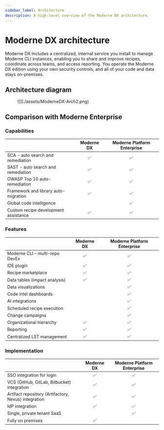 ```yaml
---
sidebar_label: Architecture
description: A high-level overview of the Moderne DX architecture.
---
```


# Moderne DX architecture

Moderne DX includes a centralized, internal service you install to manage Moderne CLI instances, enabling you to share and improve recipes, coordinate across teams, and access reporting. You operate the Moderne DX edition using your own security controls, and all of your code and data stays on-premises.

## Architecture diagram

<figure>
  ![](./assets/ModerneDX-Arch2.png)
  <figcaption></figcaption>
</figure>

## Comparison with Moderne Enterprise

### Capabilities

|                                      |      Moderne DX      | Moderne Platform Enterprise |
| ------------------------------------ | :------------------: | :-------------------------: |
| SCA - auto search and remediation    | :white_check_mark: |     :white_check_mark:    |
| SAST - auto search and remediation   | :white_check_mark: |     :white_check_mark:    |
| OWASP Top 10 auto-remediation        | :white_check_mark: |     :white_check_mark:    |
| Framework and library auto-migration | :white_check_mark: |     :white_check_mark:    |
| Global code intelligence             |                      |     :white_check_mark:    |
| Custom recipe development assistance | :white_check_mark: |     :white_check_mark:    |

### Features

|                                |      Moderne DX      | Moderne Platform Enterprise |
| ------------------------------ | :------------------: | :-------------------------: |
| Moderne CLI – multi-repo DevEx | :white_check_mark: |     :white_check_mark:    |
| IDE plugin                     | :white_check_mark: |     :white_check_mark:    |
| Recipe marketplace             | :white_check_mark: |     :white_check_mark:    |
| Data tables (impact analysis)  | :white_check_mark: |     :white_check_mark:    |
| Data visualizations            |                      |     :white_check_mark:    |
| Code intel dashboards          |                      |     :white_check_mark:    |
| AI integrations                |                      |     :white_check_mark:    |
| Scheduled recipe execution     |                      |     :white_check_mark:    |
| Change campaigns               |                      |     :white_check_mark:    |
| Organizational hierarchy       | :white_check_mark: |     :white_check_mark:    |
| Reporting                      | :white_check_mark: |     :white_check_mark:    |
| Centralized LST management     | :white_check_mark: |     :white_check_mark:    |

### Implementation

|                                                      |      Moderne DX      | Moderne Platform Enterprise |
| ---------------------------------------------------- | :------------------: | :-------------------------: |
| SSO integration for login                            | :white_check_mark: |     :white_check_mark:    |
| VCS (GitHub, GitLab, Bitbucket) integration          | :white_check_mark: |     :white_check_mark:    |
| Artifact repository (Artifactory, Nexus) integration | :white_check_mark: |     :white_check_mark:    |
| IdP integration                                      | :white_check_mark: |     :white_check_mark:    |
| Single, private tenant SaaS                          |                      |     :white_check_mark:    |
| Fully on premises                                    | :white_check_mark: |                             |
